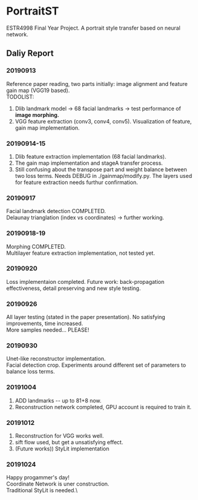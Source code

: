 # PortraitST
ESTR4998 Final Year Project. A portrait style transfer based on neural network.

## Daliy Report

### 20190913
Reference paper reading, two parts initially: image alignment and feature gain map (VGG19 based).\
TODOLIST: 
1. Dlib landmark model -> 68 facial landmarks -> test performance of **image morphing.**
2. VGG feature extraction (conv3, conv4, conv5). Visualization of feature, gain map implementation.

### 20190914-15
1. Dlib feature extraction implementation (68 facial landmarks). 
2. The gain map implementation and stageA transfer process. 
3. Still confusing about the transpose part and weight balance between two loss terms. Needs DEBUG in ./gainmap/modify.py. The layers used for feature extraction needs furthur confirmation.

### 20190917
Facial landmark detection COMPLETED.\
Delaunay trianglation (index vs coordinates) -> further working.

### 20190918-19
Morphing COMPLETED.\
Multilayer feature extraction implementation, not tested yet.

### 20190920
Loss implementaion completed. Future work: back-propagation effectiveness, detail preserving and new style testing.

### 20190926
All layer testing (stated in the paper presentation). No satisfying improvements, time increased.\
More samples needed... PLEASE!

### 20190930
Unet-like reconstructor implementation.\
Facial detection crop. Experiments around different set of parameters to balance loss terms.

### 20191004
1. ADD landmarks -- up to 81+8 now.
2. Reconstruction network completed, GPU account is required to train it.

### 20191012
1. Reconstruction for VGG works well.
2. sift flow used, but get a unsatisfying effect.
3. (Future works)) StyLit implementation

### 20191024
Happy progammer's day!\
Coordinate Network is uner construction.\
Traditional StyLit is needed.\

